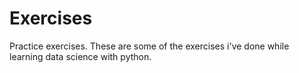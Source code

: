 # Exercises
Practice exercises. These are some of the exercises i've done while learning data science with python. 
